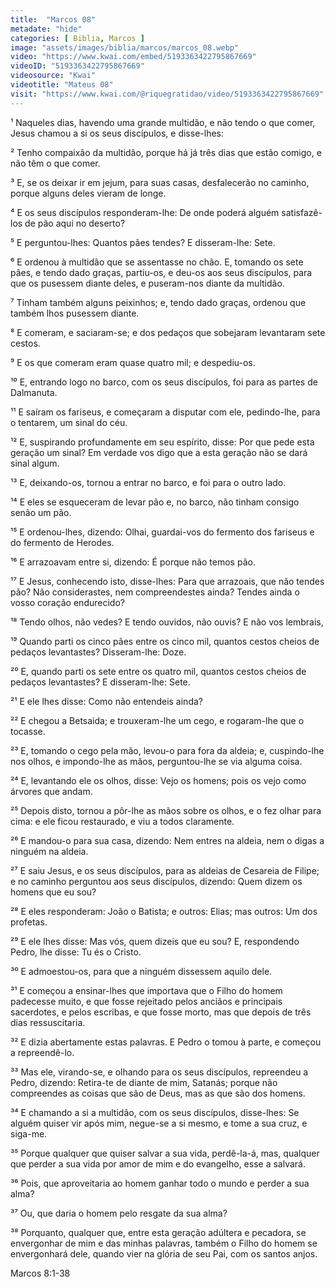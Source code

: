 ```yaml
---
title:  "Marcos 08"
metadate: "hide"
categories: [ Biblia, Marcos ]
image: "assets/images/biblia/marcos/marcos_08.webp"
video: "https://www.kwai.com/embed/5193363422795867669"
videoID: "5193363422795867669"
videosource: "Kwai"
videotitle: "Mateus 08"
visit: "https://www.kwai.com/@riquegratidao/video/5193363422795867669"
---
```

¹ Naqueles dias, havendo uma grande multidão, e não tendo o que comer, Jesus chamou a si os seus discípulos, e disse-lhes:

² Tenho compaixão da multidão, porque há já três dias que estão comigo, e não têm o que comer.

³ E, se os deixar ir em jejum, para suas casas, desfalecerão no caminho, porque alguns deles vieram de longe.

⁴ E os seus discípulos responderam-lhe: De onde poderá alguém satisfazê-los de pão aqui no deserto?

⁵ E perguntou-lhes: Quantos pães tendes? E disseram-lhe: Sete.

⁶ E ordenou à multidão que se assentasse no chão. E, tomando os sete pães, e tendo dado graças, partiu-os, e deu-os aos seus discípulos, para que os pusessem diante deles, e puseram-nos diante da multidão.

⁷ Tinham também alguns peixinhos; e, tendo dado graças, ordenou que também lhos pusessem diante.

⁸ E comeram, e saciaram-se; e dos pedaços que sobejaram levantaram sete cestos.

⁹ E os que comeram eram quase quatro mil; e despediu-os.

¹⁰ E, entrando logo no barco, com os seus discípulos, foi para as partes de Dalmanuta.

¹¹ E saíram os fariseus, e começaram a disputar com ele, pedindo-lhe, para o tentarem, um sinal do céu.

¹² E, suspirando profundamente em seu espírito, disse: Por que pede esta geração um sinal? Em verdade vos digo que a esta geração não se dará sinal algum.

¹³ E, deixando-os, tornou a entrar no barco, e foi para o outro lado.

¹⁴ E eles se esqueceram de levar pão e, no barco, não tinham consigo senão um pão.

¹⁵ E ordenou-lhes, dizendo: Olhai, guardai-vos do fermento dos fariseus e do fermento de Herodes.

¹⁶ E arrazoavam entre si, dizendo: É porque não temos pão.

¹⁷ E Jesus, conhecendo isto, disse-lhes: Para que arrazoais, que não tendes pão? Não considerastes, nem compreendestes ainda? Tendes ainda o vosso coração endurecido?

¹⁸ Tendo olhos, não vedes? E tendo ouvidos, não ouvis? E não vos lembrais,

¹⁹ Quando parti os cinco pães entre os cinco mil, quantos cestos cheios de pedaços levantastes? Disseram-lhe: Doze.

²⁰ E, quando parti os sete entre os quatro mil, quantos cestos cheios de pedaços levantastes? E disseram-lhe: Sete.

²¹ E ele lhes disse: Como não entendeis ainda?

²² E chegou a Betsaida; e trouxeram-lhe um cego, e rogaram-lhe que o tocasse.

²³ E, tomando o cego pela mão, levou-o para fora da aldeia; e, cuspindo-lhe nos olhos, e impondo-lhe as mãos, perguntou-lhe se via alguma coisa.

²⁴ E, levantando ele os olhos, disse: Vejo os homens; pois os vejo como árvores que andam.

²⁵ Depois disto, tornou a pôr-lhe as mãos sobre os olhos, e o fez olhar para cima: e ele ficou restaurado, e viu a todos claramente.

²⁶ E mandou-o para sua casa, dizendo: Nem entres na aldeia, nem o digas a ninguém na aldeia.

²⁷ E saiu Jesus, e os seus discípulos, para as aldeias de Cesareia de Filipe; e no caminho perguntou aos seus discípulos, dizendo: Quem dizem os homens que eu sou?

²⁸ E eles responderam: João o Batista; e outros: Elias; mas outros: Um dos profetas.

²⁹ E ele lhes disse: Mas vós, quem dizeis que eu sou? E, respondendo Pedro, lhe disse: Tu és o Cristo.

³⁰ E admoestou-os, para que a ninguém dissessem aquilo dele.

³¹ E começou a ensinar-lhes que importava que o Filho do homem padecesse muito, e que fosse rejeitado pelos anciãos e principais sacerdotes, e pelos escribas, e que fosse morto, mas que depois de três dias ressuscitaria.

³² E dizia abertamente estas palavras. E Pedro o tomou à parte, e começou a repreendê-lo.

³³ Mas ele, virando-se, e olhando para os seus discípulos, repreendeu a Pedro, dizendo: Retira-te de diante de mim, Satanás; porque não compreendes as coisas que são de Deus, mas as que são dos homens.

³⁴ E chamando a si a multidão, com os seus discípulos, disse-lhes: Se alguém quiser vir após mim, negue-se a si mesmo, e tome a sua cruz, e siga-me.

³⁵ Porque qualquer que quiser salvar a sua vida, perdê-la-á, mas, qualquer que perder a sua vida por amor de mim e do evangelho, esse a salvará.

³⁶ Pois, que aproveitaria ao homem ganhar todo o mundo e perder a sua alma?

³⁷ Ou, que daria o homem pelo resgate da sua alma?

³⁸ Porquanto, qualquer que, entre esta geração adúltera e pecadora, se envergonhar de mim e das minhas palavras, também o Filho do homem se envergonhará dele, quando vier na glória de seu Pai, com os santos anjos. 



Marcos 8:1-38